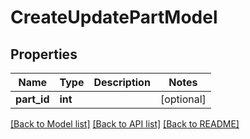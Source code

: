 # CreateUpdatePartModel

## Properties
Name | Type | Description | Notes
------------ | ------------- | ------------- | -------------
**part_id** | **int** |  | [optional] 

[[Back to Model list]](../README.md#documentation-for-models) [[Back to API list]](../README.md#documentation-for-api-endpoints) [[Back to README]](../README.md)

